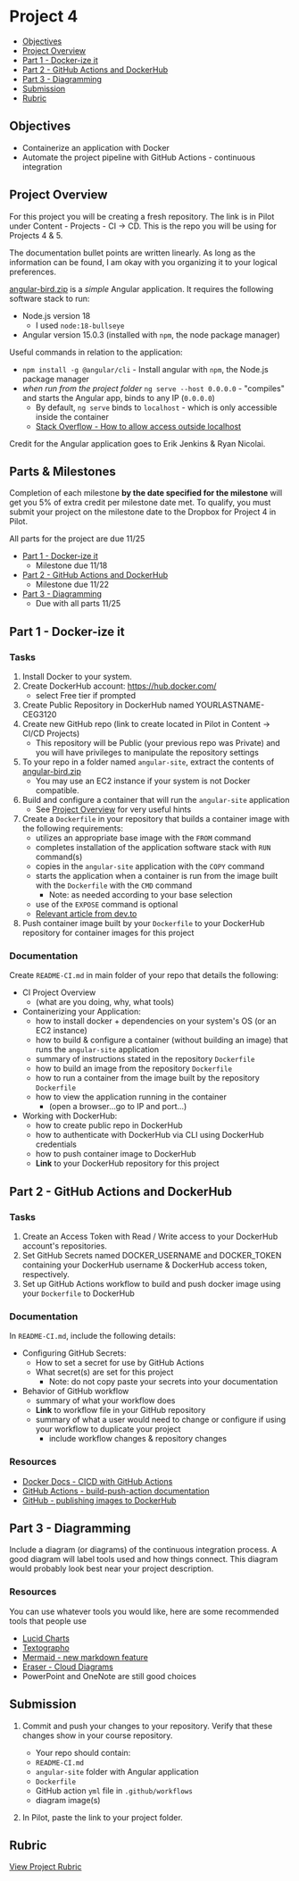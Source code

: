 # Project 4

- [Objectives](#Objectives)
- [Project Overview](#Project-Overview)
- [Part 1 - Docker-ize it](#Part-1---Docker-ize-it)
- [Part 2 - GitHub Actions and DockerHub](#Part-2---GitHub-Actions-and-DockerHub)
- [Part 3 - Diagramming](#Part-3---Diagramming)
- [Submission](#Submission)
- [Rubric](Rubric.md)

## Objectives

- Containerize an application with Docker
- Automate the project pipeline with GitHub Actions - continuous integration

## Project Overview

For this project you will be creating a fresh repository. The link is in Pilot under Content - Projects - CI -> CD. This is the repo you will be using for Projects 4 & 5.

The documentation bullet points are written linearly.  As long as the information can be found, I am okay with you organizing it to your logical preferences.

[angular-bird.zip](angular-bird.zip) is a *simple* Angular application.  It requires the following software stack to run:
- Node.js version 18
  - I used `node:18-bullseye`
- Angular version 15.0.3 (installed with `npm`, the node package manager)

Useful commands in relation to the application:
- `npm install -g @angular/cli` - Install angular with `npm`, the Node.js package manager
- *when run from the project folder* `ng serve --host 0.0.0.0` - "compiles" and starts the Angular app, binds to any IP (`0.0.0.0`)
  - By default, `ng serve` binds to `localhost` - which is only accessible inside the container
  - [Stack Overflow - How to allow access outside localhost](https://stackoverflow.com/questions/43492354/how-to-allow-access-outside-localhost)

Credit for the Angular application goes to Erik Jenkins	& Ryan Nicolai.

## Parts & Milestones

Completion of each milestone **by the date specified for the milestone** will get you 5%
of extra credit per milestone date met. To qualify, you must submit your project on the milestone date to the Dropbox for Project 4 in Pilot.

All parts for the project are due 11/25

- [Part 1 - Docker-ize it](#Part-1---Docker-ize-it)
  - Milestone due 11/18
- [Part 2 - GitHub Actions and DockerHub](#Part-2---GitHub-Actions-and-DockerHub)
  - Milestone due 11/22
- [Part 3 - Diagramming](#Part-3---Diagramming)
  - Due with all parts 11/25

## Part 1 - Docker-ize it

### Tasks

1. Install Docker to your system.
2. Create DockerHub account: https://hub.docker.com/
    - select Free tier if prompted
3.  Create Public Repository in DockerHub named YOURLASTNAME-CEG3120
4. Create new GitHub repo (link to create located in Pilot in Content -> CI/CD Projects)
    - This repository will be Public (your previous repo was Private) and you will have privileges to manipulate the repository settings
5. To your repo in a folder named `angular-site`, extract the contents of [angular-bird.zip](angular-bird.zip)
    - You may use an EC2 instance if your system is not Docker compatible.
6. Build and configure a container that will run the `angular-site` application
    - See [Project Overview](#project-overview) for very useful hints
7. Create a `Dockerfile` in your repository that builds a container image with the following requirements:
    - utilizes an appropriate base image with the `FROM` command
    - completes installation of the application software stack with `RUN` command(s)
    - copies in the `angular-site` application with the `COPY` command
    - starts the application when a container is run from the image built with the `Dockerfile` with the `CMD` command 
      - Note: as needed according to your base  selection
    - use of the `EXPOSE` command is optional
    - [Relevant article from dev.to](https://dev.to/rodrigokamada/creating-and-running-an-angular-application-in-a-docker-container-40mk)
8. Push container image built by your `Dockerfile` to your DockerHub repository for container images for this project 

### Documentation

Create `README-CI.md` in main folder of your repo that details the following:

- CI Project Overview
  - (what are you doing, why, what tools)
- Containerizing your Application:
  - how to install docker + dependencies on your system's OS (or an EC2 instance)
  - how to build & configure a container (without building an image) that runs the `angular-site` application
  - summary of instructions stated in the repository `Dockerfile`
  - how to build an image from the repository `Dockerfile`
  - how to run a container from the image built by the repository `Dockerfile`
  - how to view the application running in the container 
    - (open a browser...go to IP and port...)
- Working with DockerHub:
  - how to create public repo in DockerHub
  - how to authenticate with DockerHub via CLI using DockerHub credentials
  - how to push container image to DockerHub
  - **Link** to your DockerHub repository for this project

## Part 2 - GitHub Actions and DockerHub

### Tasks

1. Create an Access Token with Read / Write access to your DockerHub account's repositories.
2. Set GitHub Secrets named DOCKER_USERNAME and DOCKER_TOKEN containing your DockerHub username & DockerHub access token, respectively.
3. Set up GitHub Actions workflow to build and push docker image using your `Dockerfile` to DockerHub

### Documentation

In `README-CI.md`, include the following details:

- Configuring GitHub Secrets:
  - How to set a secret for use by GitHub Actions
  - What secret(s) are set for this project
    - Note: do not copy paste your secrets into your documentation
- Behavior of GitHub workflow
  - summary of what your workflow does
  - **Link** to workflow file in your GitHub repository
  - summary of what a user would need to change or configure if using your workflow to duplicate your project
    - include workflow changes & repository changes

### Resources

- [Docker Docs - CICD with GitHub Actions](https://docs.docker.com/ci-cd/github-actions/)
- [GitHub Actions - build-push-action documentation](https://github.com/marketplace/actions/build-and-push-docker-images)
- [GitHub - publishing images to DockerHub](https://docs.github.com/en/actions/guides/publishing-docker-images#publishing-images-to-docker-hub)

## Part 3 - Diagramming

Include a diagram (or diagrams) of the continuous integration process.  A good diagram will label tools used and how things connect.  This diagram would probably look best near your project description.

### Resources

You can use whatever tools you would like, here are some recommended tools that people use

- [Lucid Charts](https://www.lucidchart.com/pages/)
- [Textographo](https://textografo.com/)
- [Mermaid - new markdown feature](https://github.blog/2022-02-14-include-diagrams-markdown-files-mermaid/)
- [Eraser - Cloud Diagrams](https://docs.tryeraser.com/docs/cloud-diagrams)
- PowerPoint and OneNote are still good choices

## Submission

1. Commit and push your changes to your repository. Verify that these changes show in your course repository.

   - Your repo should contain:
   - `README-CI.md`
   - `angular-site` folder with Angular application
   - `Dockerfile`
   - GitHub action `yml` file in `.github/workflows`
   - diagram image(s)

2. In Pilot, paste the link to your project folder.

## Rubric

[View Project Rubric](Rubric.md)